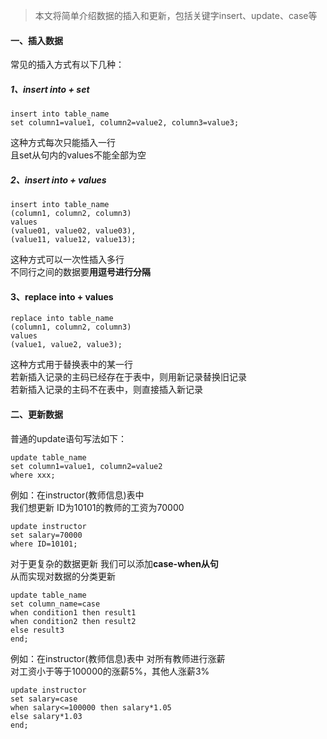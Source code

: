 > 本文将简单介绍数据的插入和更新，包括关键字insert、update、case等  

#### 一、插入数据  
常见的插入方式有以下几种：  
##### 1、insert into + set  
```
insert into table_name
set column1=value1, column2=value2, column3=value3;
```
这种方式每次只能插入一行  
且set从句内的values不能全部为空  

##### 2、insert into + values  
```
insert into table_name
(column1, column2, column3)
values
(value01, value02, value03),
(value11, value12, value13);  
```
这种方式可以一次性插入多行  
不同行之间的数据要**用逗号进行分隔**  

#### 3、replace into + values
```
replace into table_name
(column1, column2, column3)
values
(value1, value2, value3);
```
这种方式用于替换表中的某一行  
若新插入记录的主码已经存在于表中，则用新记录替换旧记录  
若新插入记录的主码不在表中，则直接插入新记录  

#### 二、更新数据  
普通的update语句写法如下：
```
update table_name
set column1=value1, column2=value2
where xxx;
```
例如：在instructor(教师信息)表中  
我们想更新 ID为10101的教师的工资为70000  
``` 
update instructor
set salary=70000
where ID=10101;
```
对于更复杂的数据更新 我们可以添加**case-when从句**  
从而实现对数据的分类更新  
```
update table_name
set column_name=case
when condition1 then result1
when condition2 then result2
else result3
end;
```
例如：在instructor(教师信息)表中 对所有教师进行涨薪  
对工资小于等于100000的涨薪5%，其他人涨薪3%  
```
update instructor
set salary=case
when salary<=100000 then salary*1.05
else salary*1.03
end;
```
